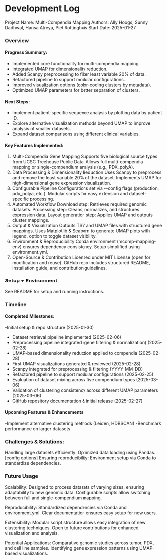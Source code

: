# Development Log

Project Name: Multi-Compendia Mapping
Authors: Ally Hoogs, Sunny Dadhwal, Hansa Atreya, Piet Rottinghuis 
Start Date: 2025-01-27

### Overview
#### Progress Summary:
- Implemented core functionality for multi-compendia mapping.
- Integrated UMAP for dimensionality reduction.
- Added Scanpy preprocessing to filter least variable 20% of data.
- Refactored pipeline to support modular configurations.
- Improved visualization options (color-coding clusters by metadata).
- Optimized UMAP parameters for better separation of clusters.

#### Next Steps:
- Implement patient-specific sequence analysis by plotting data by patient ID.
- Explore alternative visualization methods beyond UMAP to improve analysis of smaller datasets.
- Expand dataset comparisons using different clinical variables.

#### Key Features Implemented:
1. Multi-Compendia Gene Mapping
Supports five biological source types from UCSC Treehouse Public Data.
Allows full multi-compendia mapping or single-compendium analysis (e.g., PDX_polyA).
3. Data Processing & Dimensionality Reduction
Uses Scanpy to preprocess and remove the least variable 20% of the dataset.
Implements UMAP for high-dimensional gene expression visualization.
4. Configurable Pipeline
Configurations set via --config flags (production, pdx_polya, etc.).
Modular scripts for easy extension and dataset-specific processing.
5. Automated Workflow
Download step: Retrieves required genomic datasets.
Processing step: Cleans, normalizes, and structures expression data.
Layout generation step: Applies UMAP and outputs cluster mappings.
6. Output & Visualization
Outputs TSV and UMAP files with structured gene mappings.
Uses Matplotlib & Seaborn to generate UMAP plots with legend, option to toggle dataset visibility.
7. Environment & Reproducibility
Conda environment (mcomp-mapping-env) ensures dependency consistency.
Setup simplified using environment.yml.
8. Open-Source & Contribution
Licensed under MIT License (open for modification and reuse).
GitHub repo includes structured README, installation guide, and contribution guidelines.

### Setup + Environment
See README for setup and running instructions.

### Timeline

#### Completed Milestones:
-Initial setup & repo structure (2025-01-30)
- Dataset retrieval pipeline implemented (2025-02-06)
- Preprocessing pipeline integrated (gene filtering & normalization) (2025-02-28)
- UMAP-based dimensionality reduction applied to compendia (2025-02-28)
- First UMAP visualizations generated & reviewed (2025-02-28)
- Scanpy integrated for preprocessing & filtering (YYYY-MM-DD)
- Refactored pipeline to support modular configurations (2025-02-25)
- Evaluation of dataset mixing across five compendium types (2025-03-06)
- Validation of clustering consistency across different UMAP parameters (2025-03-06)
- GitHub repository documentation & initial release (2025-02-27)
  
#### Upcoming Features & Enhancements:
-Implement alternative clustering methods (Leiden, HDBSCAN)
-Benchmark performance on larger datasets 


### Challenges & Solutions:
Handling large datasets efficiently: Optimized data loading using Pandas. [config options]
Ensuring reproducibility: Environment setup via Conda to standardize dependencies.

### Future Usage
Scalability:
Designed to process datasets of varying sizes, ensuring adaptability to new genomic data.
Configurable scripts allow switching between full and single-compendium mapping.

Reproducibility:
Standardized dependencies via Conda and environment.yml.
Clear documentation ensures easy setup for new users.

Extensibility:
Modular script structure allows easy integration of new clustering techniques.
Open to future contributions for enhanced visualization and analysis.

Potential Applications:
Comparative genomic studies across tumor, PDX, and cell line samples.
Identifying gene expression patterns using UMAP-based visualizations.
